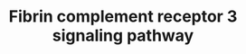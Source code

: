 ---
annotations:
- id: CL:0000129
  parent: animal cell
  type: Cell Type Ontology
  value: microglial cell
- id: PW:0000503
  parent: regulatory pathway
  type: Pathway Ontology
  value: classical complement pathway
- id: PW:0000024
  parent: regulatory pathway
  type: Pathway Ontology
  value: inflammatory response pathway
- id: CL:0000235
  parent: native cell
  type: Cell Type Ontology
  value: macrophage
- id: PW:0000474
  parent: regulatory pathway
  type: Pathway Ontology
  value: coagulation cascade pathway
authors:
- Khanspers
- Egonw
description: draft
last-edited: 2021-11-30
organisms:
- Mus musculus
redirect_from:
- /index.php/Pathway:WP5128
- /instance/WP5128
- /instance/WP5128_rr120386
revision: r120386
schema-jsonld:
- '@context': https://schema.org/
  '@id': https://wikipathways.github.io/pathways/WP5128.html
  '@type': Dataset
  creator:
    '@type': Organization
    name: WikiPathways
  description: draft
  keywords:
  - Akt1
  - Cbl-b
  - Ccl2
  - Cd11b
  - Cd14
  - Cd18
  - Chuk
  - Cxcl10
  - Cxcl3
  - Dap12
  - FcRg
  - Fga
  - Fgb
  - Fgg
  - Fibrin
  - Ifnb1
  - Ikbkb
  - Ikbkg
  - Il12b
  - Il6
  - Irak1
  - Irak2
  - Irak4
  - Irf3
  - LPS
  - Lbp
  - MD2
  - Myd88
  - Nfkb1
  - Nos2
  - Pik3ca
  - Plasmin
  - Plasminogen
  - Rapl
  - Rel
  - Rela
  - Rhoa
  - Src
  - Syk
  - TRAM
  - TRIF
  - Tirap
  - Tlr3
  - Tlr4
  - Tnf
  - Traf6
  - tPa
  license: CC0
  name: Fibrin complement receptor 3 signaling pathway
seo: CreativeWork
title: Fibrin complement receptor 3 signaling pathway
wpid: WP5128
---